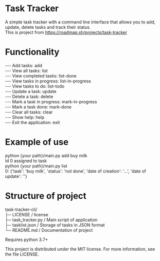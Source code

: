 # Task Tracker
A simple task tracker with a command line interface that allows you to add, update, delete tasks and track their status.  
This is project from https://roadmap.sh/projects/task-tracker

# Functionality
--- Add tasks: add <task>  
--- View all tasks: list  
--- View completed tasks: list-done  
--- View tasks in progress: list-in-progress  
--- View tasks to do: list-todo  
--- Update a task: update <id> <new task>  
--- Delete a task: delete <id>  
--- Mark a task in progress: mark-in-progress <id>  
--- Mark a task done: mark-done <id>  
--- Clear all tasks: clear  
--- Show help: help  
--- Exit the application: exit  

# Example of use
  python {your path}/main.py add buy milk  
  Id 0 assigned to task  
  python {your path}/main.py list  
  0: {'task': 'buy milk', 'status': 'not done', 'date of creation': '...', 'date of update': ''}  

# Structure of project
task-tracker-cli/  
├─ LICENSE / license  
├─ task_tracker.py       / Main script of application  
├─ tasklist.json         / Storage of tasks in JSON format  
└─ README.md             / Documentation of project  

Requires python 3.7+

This project is distributed under the MIT license. For more information, see the file LICENSE.
